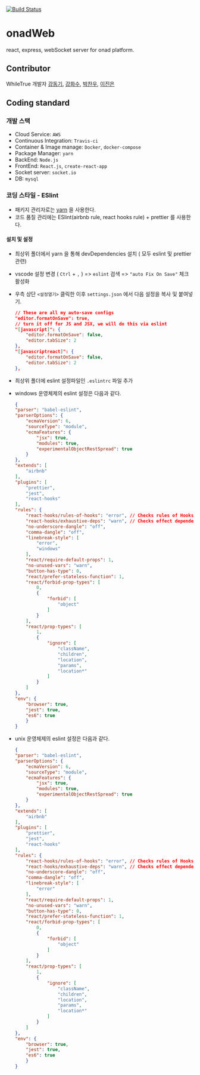 [![Build Status](https://travis-ci.org/whileTrueDev/onadWeb.svg?branch=master)](https://travis-ci.org/whileTrueDev/onadWeb)

# onadWeb

react, express, webSocket server for onad platform.

## Contributor

WhileTrue 개발자 [강동기](https://github.com/GoMotiv), [강화수](https://github.com/hwasurr), [박찬우](https://github.com/chanuuuuu), [이진은](https://github.com/leejineun)

## Coding standard

### 개발 스택

- Cloud Service: `AWS`
- Continuous Integration: `Travis-ci`
- Container & Image manage: `Docker`, `docker-compose`
- Package Manager: `yarn`
- BackEnd: `Node.js`
- FrontEnd: `React.js`, `create-react-app`
- Socket server: `socket.io`
- DB: `mysql`

### 코딩 스타일 - ESlint

- 패키지 관리자로는 [yarn](https://yarnpkg.com) 을 사용한다.
- 코드 품질 관리에는 ESlint(airbnb rule, react hooks rule) + prettier 를 사용한다.

#### 설치 및 설정

- 최상위 폴더에서 yarn 을 통해 devDependencies 설치 ( 모두 eslint 및 prettier 관련)
- vscode 설정 변경 ( `Ctrl` + `,` ) => `eslint` 검색 => `"auto Fix On Save"` 체크 활성화
- 우측 상단 `<설정열기>` 클릭한 이후 `settings.json` 에서 다음 설정을 복사 및 붙여넣기.

    ~~~json
    // These are all my auto-save configs
    "editor.formatOnSave": true,
    // turn it off for JS and JSX, we will do this via eslint
    "[javascript]": {
        "editor.formatOnSave": false,
        "editor.tabSize": 2
    },
    "[javascriptreact]": {
        "editor.formatOnSave": false,
        "editor.tabSize": 2
    },
    ~~~

- 최상위 폴더에 eslint 설정파일인 `.eslintrc` 파일 추가

- windows 운영체제의 eslint 설정은 다음과 같다.

    ~~~json
    {
    "parser": "babel-eslint",
    "parserOptions": {
        "ecmaVersion": 6,
        "sourceType": "module",
        "ecmaFeatures": {
            "jsx": true,
            "modules": true,
            "experimentalObjectRestSpread": true
        }
    },
    "extends": [
        "airbnb"
    ],
    "plugins": [
        "prettier",
        "jest",
        "react-hooks"
    ],
    "rules": {
        "react-hooks/rules-of-hooks": "error", // Checks rules of Hooks
        "react-hooks/exhaustive-deps": "warn", // Checks effect dependencies
        "no-underscore-dangle": "off",
        "comma-dangle": "off",
        "linebreak-style": [
            "error",
            "windows"
        ],
        "react/require-default-props": 1,
        "no-unused-vars": "warn",
        "button-has-type": 0,
        "react/prefer-stateless-function": 1,
        "react/forbid-prop-types": [
            0,
            {
                "forbid": [
                    "object"
                ]
            }
        ],
        "react/prop-types": [
            1,
            {
                "ignore": [
                    "className",
                    "children",
                    "location",
                    "params",
                    "location*"
                ]
            }
        ]
    },
    "env": {
        "browser": true,
        "jest": true,
        "es6": true
        }
    }
    ~~~

- unix 운영체제의 eslint 설정은 다음과 같다.

    ~~~json
    {
    "parser": "babel-eslint",
    "parserOptions": {
        "ecmaVersion": 6,
        "sourceType": "module",
        "ecmaFeatures": {
            "jsx": true,
            "modules": true,
            "experimentalObjectRestSpread": true
        }
    },
    "extends": [
        "airbnb"
    ],
    "plugins": [
        "prettier",
        "jest",
        "react-hooks"
    ],
    "rules": {
        "react-hooks/rules-of-hooks": "error", // Checks rules of Hooks
        "react-hooks/exhaustive-deps": "warn", // Checks effect dependencies
        "no-underscore-dangle": "off",
        "comma-dangle": "off",
        "linebreak-style": [
            "error"
        ],
        "react/require-default-props": 1,
        "no-unused-vars": "warn",
        "button-has-type": 0,
        "react/prefer-stateless-function": 1,
        "react/forbid-prop-types": [
            0,
            {
                "forbid": [
                    "object"
                ]
            }
        ],
        "react/prop-types": [
            1,
            {
                "ignore": [
                    "className",
                    "children",
                    "location",
                    "params",
                    "location*"
                ]
            }
        ]
    },
    "env": {
        "browser": true,
        "jest": true,
        "es6": true
        }
    }
    ~~~

